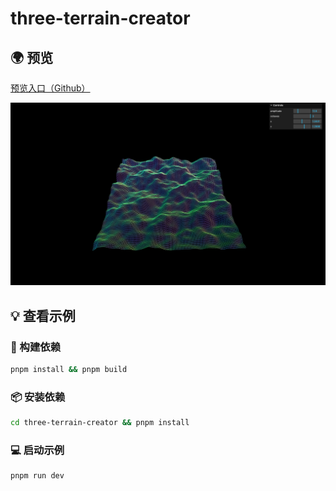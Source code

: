 # three-terrain-creator

 ## 🌍 预览

[预览入口（Github）](https://liamwu50.github.io/three-terrain-creator)

![banner](https://raw.githubusercontent.com/LiamWu50/three-terrain-creator/main/public/banner.png)

## 💡 查看示例

### 🔨 构建依赖

```bash
pnpm install && pnpm build
```

### 📦 安装依赖

```bash
cd three-terrain-creator && pnpm install
```

### 💻 启动示例

```bash
pnpm run dev
```
